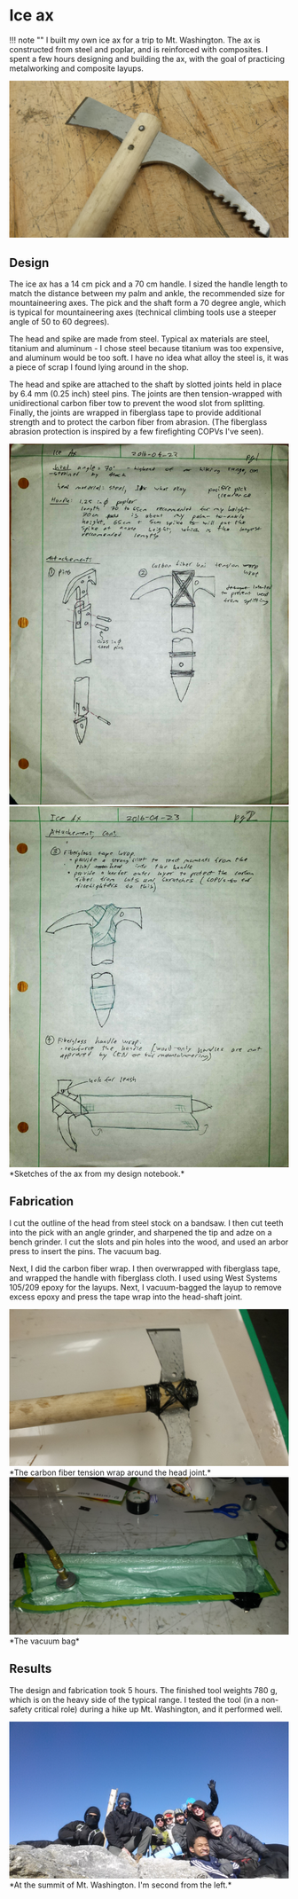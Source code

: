 # Ice ax

!!! note ""
    I built my own ice ax for a trip to Mt. Washington. The ax is constructed from steel and poplar, and is reinforced with composites. I spent a few hours designing and building the ax, with the goal of practicing metalworking and composite layups.

<img src="../../assets/images/ice_ax/head_pins.jpg">

## Design
The ice ax has a 14 cm pick and a 70 cm handle. I sized the handle length to match the distance between my palm and ankle, the recommended size for mountaineering axes. The pick and the shaft form a 70 degree angle, which is typical for mountaineering axes (technical climbing tools use a steeper angle of 50 to 60 degrees).

The head and spike are made from steel. Typical ax materials are steel, titanium and aluminum - I chose steel because titanium was too expensive, and aluminum would be too soft. I have no idea what alloy the steel is, it was a piece of scrap I found lying around in the shop.

The head and spike are attached to the shaft by slotted joints held in place by 6.4 mm (0.25 inch) steel pins. The joints are then tension-wrapped with unidirectional carbon fiber tow to prevent the wood slot from splitting. Finally, the joints are wrapped in fiberglass tape to provide additional strength and to protect the carbon fiber from abrasion. (The fiberglass abrasion protection is inspired by a few firefighting COPVs I've seen).

<img src="../../assets/images/ice_ax/sketch1.jpg">
<img src="../../assets/images/ice_ax/sketch2.jpg">
*Sketches of the ax from my design notebook.*

## Fabrication
I cut the outline of the head from steel stock on a bandsaw. I then cut teeth into the pick with an angle grinder, and sharpened the tip and adze on a bench grinder. I cut the slots and pin holes into the wood, and used an arbor press to insert the pins.
The vacuum bag.

Next, I did the carbon fiber wrap. I then overwrapped with fiberglass tape, and wrapped the handle with fiberglass cloth. I used using West Systems 105/209 epoxy for the layups. Next, I vacuum-bagged the layup to remove excess epoxy and press the tape wrap into the head-shaft joint.

<img src="../../assets/images/ice_ax/carbon_wrap.jpg">
*The carbon fiber tension wrap around the head joint.*

<img src="../../assets/images/ice_ax/vac_bag.jpg">
*The vacuum bag*

## Results
The design and fabrication took 5 hours. The finished tool weights 780 g, which is on the heavy side of the typical range. I tested the tool (in a non-safety critical role) during a hike up Mt. Washington, and it performed well.

<img src="../../assets/images/ice_ax/summit.jpg">
*At the summit of Mt. Washington. I'm second from the left.*